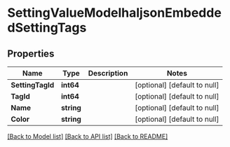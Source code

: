 # SettingValueModelhaljsonEmbeddedSettingTags

## Properties
Name | Type | Description | Notes
------------ | ------------- | ------------- | -------------
**SettingTagId** | **int64** |  | [optional] [default to null]
**TagId** | **int64** |  | [optional] [default to null]
**Name** | **string** |  | [optional] [default to null]
**Color** | **string** |  | [optional] [default to null]

[[Back to Model list]](../README.md#documentation-for-models) [[Back to API list]](../README.md#documentation-for-api-endpoints) [[Back to README]](../README.md)

